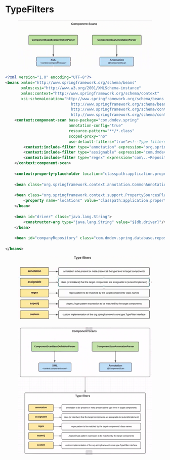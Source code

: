 # TypeFilters

<figure><img src="../../.gitbook/assets/image (33).png" alt=""><figcaption></figcaption></figure>

```xml
<?xml version="1.0" encoding="UTF-8"?>
<beans xmlns="http://www.springframework.org/schema/beans"
       xmlns:xsi="http://www.w3.org/2001/XMLSchema-instance"
       xmlns:context="http://www.springframework.org/schema/context"
       xsi:schemaLocation="http://www.springframework.org/schema/beans
                             http://www.springframework.org/schema/beans/spring-beans.xsd
                             http://www.springframework.org/schema/context
                             http://www.springframework.org/schema/context/spring-context-4.0.xsd">
    <context:component-scan base-package="com.dmdev.spring"
                            annotation-config="true"
                            resource-pattern="**/*.class"
                            scoped-proxy="no"
                            use-default-filters="true"><!--Type filters is annotation-->
        <context:include-filter type="annotation" expression="org.springframework.stereotype.Component"/>
        <context:include-filter type="assignable" expression="com.dmdev.spring.database.repository.CrudRepository"/>
        <context:include-filter type="regex" expression="com\..+Repository"/>
    </context:component-scan>

    <context:property-placeholder location="classpath:application.properties"/>

    <bean class="org.springframework.context.annotation.CommonAnnotationBeanPostProcessor"/>

    <bean class="org.springframework.context.support.PropertySourcesPlaceholderConfigurer">
        <property name="locations" value="classpath:application.properties"/>
    </bean>

    <bean id="driver" class="java.lang.String">
        <constructor-arg type="java.lang.String" value="${db.driver}"/>
    </bean>
    
    <bean id="companyRepository" class="com.dmdev.spring.database.repository.CompanyRepository" init-method="init"/>

</beans>
```





<figure><img src="../../.gitbook/assets/image (16).png" alt=""><figcaption></figcaption></figure>

<figure><img src="../../.gitbook/assets/image (37).png" alt=""><figcaption></figcaption></figure>
